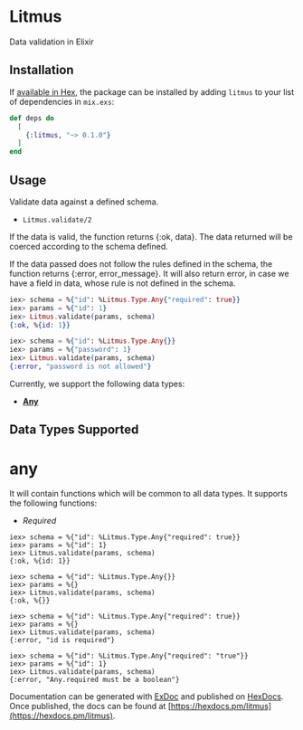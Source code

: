 # Litmus

Data validation in Elixir

## Installation

If [available in Hex](https://hex.pm/docs/publish), the package can be installed
by adding `litmus` to your list of dependencies in `mix.exs`:

```elixir
def deps do
  [
    {:litmus, "~> 0.1.0"}
  ]
end
```

## Usage

Validate data against a defined schema.

* `Litmus.validate/2`

If the data is valid, the function returns {:ok, data}. The data returned will be coerced according to the schema defined.

If the data passed does not follow the rules defined in the schema, the function returns {:error, error_message}. It will also return error, in case we have a field in data, whose rule is not defined in the schema.

```elixir
iex> schema = %{"id": %Litmus.Type.Any{"required": true}}
iex> params = %{"id": 1}
iex> Litmus.validate(params, schema)
{:ok, %{id: 1}}

iex> schema = %{"id": %Litmus.Type.Any{}}
iex> params = %{"password": 1}
iex> Litmus.validate(params, schema)
{:error, "password is not allowed"}
```

Currently, we support the following data types:

* [**Any**](#any)

## Data Types Supported

# any

It will contain functions which will be common to all data types. It supports the following functions:
  * *Required*

```
iex> schema = %{"id": %Litmus.Type.Any{"required": true}}
iex> params = %{"id": 1}
iex> Litmus.validate(params, schema)
{:ok, %{id: 1}}

iex> schema = %{"id": %Litmus.Type.Any{}}
iex> params = %{}
iex> Litmus.validate(params, schema)
{:ok, %{}}

iex> schema = %{"id": %Litmus.Type.Any{"required": true}}
iex> params = %{}
iex> Litmus.validate(params, schema)
{:error, "id is required"}

iex> schema = %{"id": %Litmus.Type.Any{"required": "true"}}
iex> params = %{"id": 1}
iex> Litmus.validate(params, schema)
{:error, "Any.required must be a boolean"}
```

Documentation can be generated with [ExDoc](https://github.com/elixir-lang/ex_doc)
and published on [HexDocs](https://hexdocs.pm). Once published, the docs can
be found at [https://hexdocs.pm/litmus](https://hexdocs.pm/litmus).

